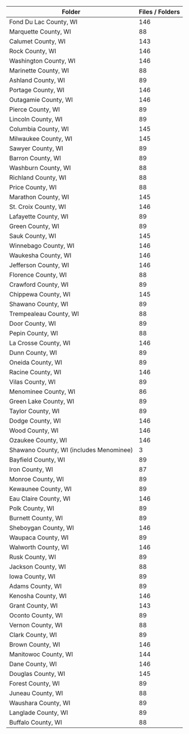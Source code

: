 | Folder                                  |   Files / Folders |
|-----------------------------------------|-------------------|
| Fond Du Lac County, WI                  |               146 |
| Marquette County, WI                    |                88 |
| Calumet County, WI                      |               143 |
| Rock County, WI                         |               146 |
| Washington County, WI                   |               146 |
| Marinette County, WI                    |                88 |
| Ashland County, WI                      |                89 |
| Portage County, WI                      |               146 |
| Outagamie County, WI                    |               146 |
| Pierce County, WI                       |                89 |
| Lincoln County, WI                      |                89 |
| Columbia County, WI                     |               145 |
| Milwaukee County, WI                    |               145 |
| Sawyer County, WI                       |                89 |
| Barron County, WI                       |                89 |
| Washburn County, WI                     |                88 |
| Richland County, WI                     |                88 |
| Price County, WI                        |                88 |
| Marathon County, WI                     |               145 |
| St. Croix County, WI                    |               146 |
| Lafayette County, WI                    |                89 |
| Green County, WI                        |                89 |
| Sauk County, WI                         |               145 |
| Winnebago County, WI                    |               146 |
| Waukesha County, WI                     |               146 |
| Jefferson County, WI                    |               146 |
| Florence County, WI                     |                88 |
| Crawford County, WI                     |                89 |
| Chippewa County, WI                     |               145 |
| Shawano County, WI                      |                89 |
| Trempealeau County, WI                  |                88 |
| Door County, WI                         |                89 |
| Pepin County, WI                        |                88 |
| La Crosse County, WI                    |               146 |
| Dunn County, WI                         |                89 |
| Oneida County, WI                       |                89 |
| Racine County, WI                       |               146 |
| Vilas County, WI                        |                89 |
| Menominee County, WI                    |                86 |
| Green Lake County, WI                   |                89 |
| Taylor County, WI                       |                89 |
| Dodge County, WI                        |               146 |
| Wood County, WI                         |               146 |
| Ozaukee County, WI                      |               146 |
| Shawano County, WI (includes Menominee) |                 3 |
| Bayfield County, WI                     |                89 |
| Iron County, WI                         |                87 |
| Monroe County, WI                       |                89 |
| Kewaunee County, WI                     |                89 |
| Eau Claire County, WI                   |               146 |
| Polk County, WI                         |                89 |
| Burnett County, WI                      |                89 |
| Sheboygan County, WI                    |               146 |
| Waupaca County, WI                      |                89 |
| Walworth County, WI                     |               146 |
| Rusk County, WI                         |                89 |
| Jackson County, WI                      |                88 |
| Iowa County, WI                         |                89 |
| Adams County, WI                        |                89 |
| Kenosha County, WI                      |               146 |
| Grant County, WI                        |               143 |
| Oconto County, WI                       |                89 |
| Vernon County, WI                       |                88 |
| Clark County, WI                        |                89 |
| Brown County, WI                        |               146 |
| Manitowoc County, WI                    |               144 |
| Dane County, WI                         |               146 |
| Douglas County, WI                      |               145 |
| Forest County, WI                       |                89 |
| Juneau County, WI                       |                88 |
| Waushara County, WI                     |                89 |
| Langlade County, WI                     |                89 |
| Buffalo County, WI                      |                88 |